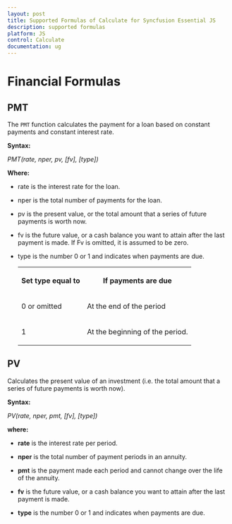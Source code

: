 ```yaml
---
layout: post
title: Supported Formulas of Calculate for Syncfusion Essential JS
description: supported formulas
platform: JS
control: Calculate
documentation: ug
---
```


# Financial Formulas



## PMT



The `PMT` function calculates the payment for a loan based on constant payments and constant interest rate.



**Syntax:**



_PMT(rate, nper, pv, [fv], [type])_



**Where:**



* rate is the interest rate for the loan.



* nper is the total number of payments for the loan.



* pv is the present value, or the total amount that a series of future payments is worth now.



* fv is the future value, or a cash balance you want to attain after the last payment is made. If Fv is omitted, it is assumed to be zero.



* type is the number 0 or 1 and indicates when payments are due.

  <table>

	<tr>

	<th>

	<b>Set type equal to</b></th><th>

	<b>If payments are due</b></th></tr>

	<tr>

	<td>

	0 or omitted</td><td>

	At the end of the period</td></tr>

	<tr>

	<td>

	1</td><td>

	At the beginning of the period.</td></tr>

  </table>



## PV



Calculates the present value of an investment (i.e. the total amount that a series of future payments is worth now).



**Syntax:**



_PV(rate, nper, pmt, [fv], [type])_



**where:**



* **rate** is the interest rate per period.



* **nper** is the total number of payment periods in an annuity.



* **pmt** is the payment made each period and cannot change over the life of the annuity.



* **fv** is the future value, or a cash balance you want to attain after the last payment is made.



* **type** is the number 0 or 1 and indicates when payments are due.